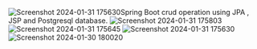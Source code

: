 ![Screenshot 2024-01-31 175630](https://github.com/khaniyahiral-vasyerp/JSP_springBoot_crud/assets/156911910/04160f94-5658-48eb-bf61-1e2db5cd1aaf)Spring Boot crud operation using JPA , JSP   and  Postgresql  database.
![Screenshot 2024-01-31 175803](https://github.com/khaniyahiral-vasyerp/JSP_springBoot_crud/assets/156911910/71d18245-1ded-4d5a-ae6f-9cc860a48c15)
![Screenshot 2024-01-31 175645](https://github.com/khaniyahiral-vasyerp/JSP_springBoot_crud/assets/156911910/3b6843f9-e15c-4f7c-9efc-58fc6a1489ed)
![Screenshot 2024-01-31 175630](https://github.com/khaniyahiral-vasyerp/JSP_springBoot_crud/assets/156911910/622df2c5-3ad4-48a8-a1eb-9a3c1b349773)
![Screenshot 2024-01-30 180020](https://github.com/khaniyahiral-vasyerp/JSP_springBoot_crud/assets/156911910/c79c9ab2-eb9e-4578-8f74-c81b2e2fd698)

